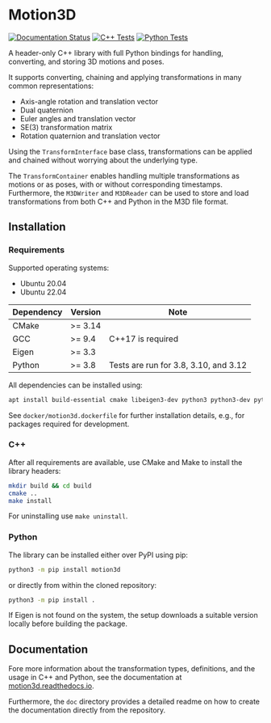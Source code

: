 # Motion3D

[![Documentation Status](https://readthedocs.org/projects/motion3d/badge/?version=latest)](https://motion3d.readthedocs.io/en/latest/?badge=latest)
[![C++ Tests](https://github.com/mhorn11/motion3d/actions/workflows/cpp_tests.yml/badge.svg?branch=main)](https://github.com/mhorn11/motion3d/actions/workflows/cpp_tests.yml)
[![Python Tests](https://github.com/mhorn11/motion3d/actions/workflows/python_tests.yml/badge.svg?branch=main)](https://github.com/mhorn11/motion3d/actions/workflows/python_tests.yml)


A header-only C++ library with full Python bindings for handling, converting, and storing 3D motions and poses.

It supports converting, chaining and applying transformations in many common representations:
 * Axis-angle rotation and translation vector
 * Dual quaternion
 * Euler angles and translation vector
 * SE(3) transformation matrix
 * Rotation quaternion and translation vector

Using the `TransformInterface` base class, transformations can be applied and chained without worrying about the underlying type.

The `TransformContainer` enables handling multiple transformations as motions or as poses, with or without corresponding timestamps.
Furthermore, the `M3DWriter` and `M3DReader` can be used to store and load transformations from both C++ and Python in the M3D file format.



## Installation

### Requirements

Supported operating systems:
 * Ubuntu 20.04
 * Ubuntu 22.04


| Dependency | Version  | Note                                  |
|------------|----------| ------------------------------------- |
| CMake      | >= 3.14  |                                       |
| GCC        | >= 9.4   | C++17 is required                     |
| Eigen      | >= 3.3   |                                       |
| Python     | >= 3.8   | Tests are run for 3.8, 3.10, and 3.12 |


All dependencies can be installed using:

```bash
apt install build-essential cmake libeigen3-dev python3 python3-dev python3-pip
```

See `docker/motion3d.dockerfile` for further installation details, e.g., for packages required for development.


### C++

After all requirements are available, use CMake and Make to install the library headers:

```bash
mkdir build && cd build
cmake ..
make install
```

For uninstalling use `make uninstall`.


### Python

The library can be installed either over PyPI using pip:

```bash
python3 -m pip install motion3d
```

or directly from within the cloned repository:

```bash
python3 -m pip install .
```

If Eigen is not found on the system, the setup downloads a suitable version locally before building the package.


## Documentation

Fore more information about the transformation types, definitions, and the usage in C++ and Python, see the documentation at [motion3d.readthedocs.io](https://motion3d.readthedocs.io).

Furthermore, the `doc` directory provides a detailed readme on how to create the documentation directly from the repository.
